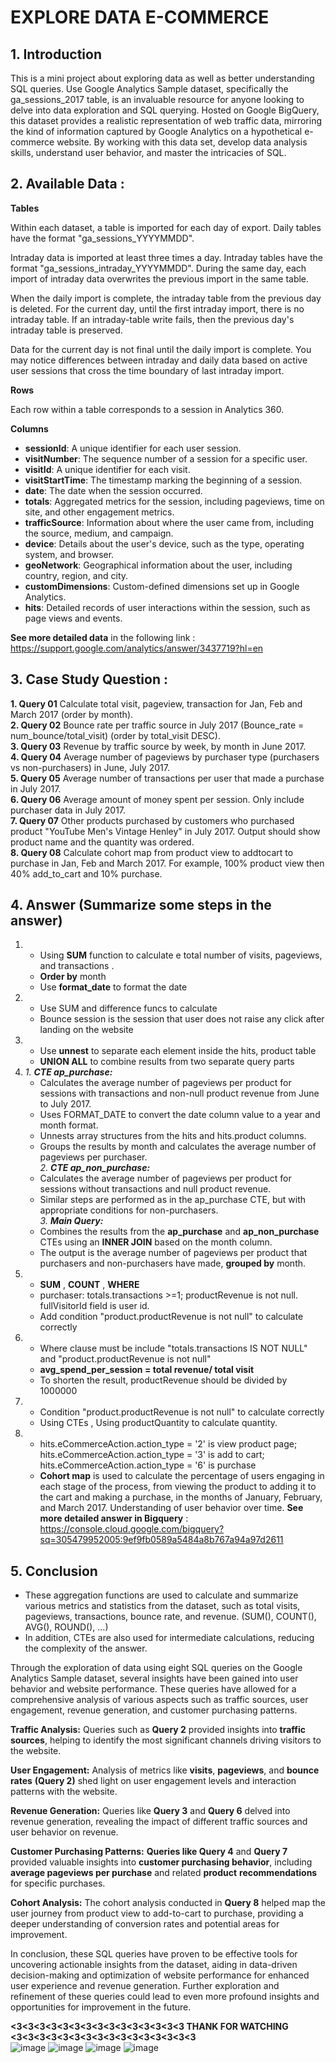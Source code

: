 # EXPLORE DATA E-COMMERCE
## 1. Introduction

This is a mini project about exploring data as well as better understanding SQL queries. Use Google Analytics Sample dataset, specifically the ga_sessions_2017 table, is an invaluable resource for anyone looking to delve into data exploration and SQL querying. Hosted on Google BigQuery, this dataset provides a realistic representation of web traffic data, mirroring the kind of information captured by Google Analytics on a hypothetical e-commerce website. By working with this data set, develop data analysis skills, understand user behavior, and master the intricacies of SQL. 

## 2. Available Data : 

**Tables**

Within each dataset, a table is imported for each day of export. Daily tables have the format "ga_sessions_YYYYMMDD".

Intraday data is imported at least three times a day. Intraday tables have the format "ga_sessions_intraday_YYYYMMDD". During the same day, each import of intraday data overwrites the previous import in the same table.

When the daily import is complete, the intraday table from the previous day is deleted. For the current day, until the first intraday import, there is no intraday table. If an intraday-table write fails, then the previous day's intraday table is preserved.

Data for the current day is not final until the daily import is complete. You may notice differences between intraday and daily data based on active user sessions that cross the time boundary of last intraday import.

**Rows**

Each row within a table corresponds to a session in Analytics 360.

**Columns**

* **sessionId**: A unique identifier for each user session.
* **visitNumber**: The sequence number of a session for a specific user.
* **visitId**: A unique identifier for each visit.
* **visitStartTime**: The timestamp marking the beginning of a session.
* **date**: The date when the session occurred.
* **totals**: Aggregated metrics for the session, including pageviews, time on site, and other engagement metrics.
* **trafficSource**: Information about where the user came from, including the source, medium, and campaign.
* **device**: Details about the user's device, such as the type, operating system, and browser.
* **geoNetwork**: Geographical information about the user, including country, region, and city.
* **customDimensions**: Custom-defined dimensions set up in Google Analytics.
* **hits**: Detailed records of user interactions within the session, such as page views and events.
  
**See more detailed data** in the following link : https://support.google.com/analytics/answer/3437719?hl=en

## 3. Case Study Question : 

**1. Query 01** Calculate total visit, pageview, transaction for Jan, Feb and March 2017 (order by month).    
**2. Query 02** Bounce rate per traffic source in July 2017 (Bounce_rate = num_bounce/total_visit) (order by total_visit DESC).     
**3. Query 03** Revenue by traffic source by week, by month in June 2017.    
**4. Query 04** Average number of pageviews by purchaser type (purchasers vs non-purchasers) in June, July 2017.  
**5. Query 05** Average number of transactions per user that made a purchase in July 2017.    
**6. Query 06** Average amount of money spent per session. Only include purchaser data in July 2017.    
**7. Query 07** Other products purchased by customers who purchased product "YouTube Men's Vintage Henley" in July 2017. Output should show product name and the quantity was ordered.  
**8. Query 08** Calculate cohort map from product view to addtocart to purchase in Jan, Feb and March 2017. For example, 100% product view then 40% add_to_cart and 10% purchase.

## 4. Answer (Summarize some steps in the answer)
1. - Using **SUM** function to calculate e total number of visits, pageviews, and transactions .
   - **Order by** month
   - Use **format_date** to format the date
2. - Use SUM and difference funcs to calculate
   - Bounce session is the session that user does not raise any click after landing on the website  
3. - Use **unnest** to separate each element inside the hits, product table
   - **UNION ALL** to combine results from two separate query parts  
4.  
   _1. **CTE ap_purchase:**_  
      - Calculates the average number of pageviews per product for sessions with transactions and non-null product revenue from June to July 2017.  
      - Uses FORMAT_DATE to convert the date column value to a year and month format.  
      - Unnests array structures from the hits and hits.product columns.  
      - Groups the results by month and calculates the average number of pageviews per purchaser.  
   _2. **CTE ap_non_purchase:**_  
      - Calculates the average number of pageviews per product for sessions without transactions and null product revenue.  
      - Similar steps are performed as in the ap_purchase CTE, but with appropriate conditions for non-purchasers.  
   _3. **Main Query:**_    
      - Combines the results from the **ap_purchase** and **ap_non_purchase** CTEs using an **INNER JOIN** based on the month column.  
      - The output is the average number of pageviews per product that purchasers and non-purchasers have made, **grouped by** month.
5. - **SUM** , **COUNT** , **WHERE**
   - purchaser: totals.transactions >=1; productRevenue is not null. fullVisitorId field is user id.
   - Add condition "product.productRevenue is not null" to calculate correctly
6. - Where clause must be include "totals.transactions IS NOT NULL" and "product.productRevenue is not null"
   -  **avg_spend_per_session = total revenue/ total visit**
   -  To shorten the result, productRevenue should be divided by 1000000
7. - Condition "product.productRevenue is not null" to calculate correctly
   - Using CTEs ,  Using productQuantity to calculate quantity.
8. - hits.eCommerceAction.action_type = '2' is view product page; hits.eCommerceAction.action_type = '3' is add to cart; hits.eCommerceAction.action_type = '6' is purchase
   - **Cohort map** is used to calculate the percentage of users engaging in each stage of the process, from viewing the product to adding it to the cart and making a purchase, in the months of January, February, and March 2017. Understanding of user behavior over time.
**See more detailed answer in Bigquery** : https://console.cloud.google.com/bigquery?sq=305479952005:9ef9fb0589a5484a8b767a94a97d2611 
## 5. Conclusion 
- These aggregation functions are used to calculate and summarize various metrics and statistics from the dataset, such as total visits, pageviews, transactions, bounce rate, and revenue. (SUM(), COUNT(), AVG(), ROUND(), ...)
- In addition, CTEs are also used for intermediate calculations, reducing the complexity of the answer.

Through the exploration of data using eight SQL queries on the Google Analytics Sample dataset, several insights have been gained into user behavior and website performance. These queries have allowed for a comprehensive analysis of various aspects such as traffic sources, user engagement, revenue generation, and customer purchasing patterns.

**Traffic Analysis:** Queries such as **Query 2** provided insights into **traffic sources**, helping to identify the most significant channels driving visitors to the website.

**User Engagement:** Analysis of metrics like **visits**, **pageviews**, and **bounce rates** **(Query 2)** shed light on user engagement levels and interaction patterns with the website.

**Revenue Generation:** Queries like **Query 3** and **Query 6** delved into revenue generation, revealing the impact of different traffic sources and user behavior on revenue.

**Customer Purchasing Patterns:** **Queries like Query 4** and **Query 7** provided valuable insights into **customer purchasing behavior**, including **average pageviews per purchase** and related **product** **recommendations** for specific purchases.

**Cohort Analysis:** The cohort analysis conducted in **Query 8** helped map the user journey from product view to add-to-cart to purchase, providing a deeper understanding of conversion rates and potential areas for improvement.

In conclusion, these SQL queries have proven to be effective tools for uncovering actionable insights from the dataset, aiding in data-driven decision-making and optimization of website performance for enhanced user experience and revenue generation. Further exploration and refinement of these queries could lead to even more profound insights and opportunities for improvement in the future.

**<3<3<3<3<3<3<3<3<3<3<3<3<3<3<3 THANK FOR WATCHING <3<3<3<3<3<3<3<3<3<3<3<3<3<3<3<3**  
![image](https://github.com/tcongnguyen123/Explore-data-e-commerce/assets/116703297/7dd5fb7c-526a-4d3e-87c0-0f339018bd41)
![image](https://github.com/tcongnguyen123/Explore-data-e-commerce/assets/116703297/dc7ec784-ddd7-4e7a-a8d7-3707601b3fc3)
![image](https://github.com/tcongnguyen123/Explore-data-e-commerce/assets/116703297/17677048-2cd4-46d3-885b-98fd157fdfcb)
![image](https://github.com/tcongnguyen123/Explore-data-e-commerce/assets/116703297/d72a195d-6362-43fb-a0d1-cdb5d384b729)
